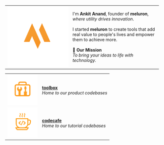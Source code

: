 <table>
  <tr>
    <td width="200" valign="middle">
      <a href="https://www.github.com/meluron" target="_blank">
        <img src="https://raw.githubusercontent.com/meluron/assets/refs/heads/main/logos/meluron/icon.png" width="250" alt="meluron logo" />
      </a>
    </td>
    <td valign="middle">
      I'm <strong>Ankit Anand</strong>, founder of <strong>meluron</strong>, <em>where utility drives innovation</em>.<br><br>
      I started <strong>meluron</strong> to create tools that add real value to people's lives and empower them to achieve more.<br><br>
      <strong>🎯 Our Mission</strong><br>
      <em>To bring your ideas to life with technology.</em>
    </td>
  </tr>
</table>

<table>
  <tr>
    <td width="100" align="center">
      <a href="https://www.github.com/meluron-toolbox" target="_blank">
        <img src="https://raw.githubusercontent.com/meluron/assets/refs/heads/main/logos/meluron-toolbox/icon.png" width="150" alt="toolbox" />
      </a>
    </td>
    <td>
      <a href="https://github.com/meluron-toolbox"><strong>toolbox</strong></a><br/>
      <em>Home to our product codebases</em>
    </td>
  </tr>
  <tr>
    <td width="100" align="center">
      <a href="https://www.github.com/meluron-codecafe" target="_blank">
        <img src="https://raw.githubusercontent.com/meluron/assets/refs/heads/main/logos/meluron-codecafe/icon.png" width="150" alt="codecafe" />
      </a>
    </td>
    <td>
      <a href="https://github.com/meluron-codecafe"><strong>codecafe</strong></a><br/>
      <em>Home to our tutorial codebases</em>
    </td>
  </tr>
</table>
